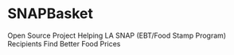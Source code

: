 SNAPBasket
==========

Open Source Project Helping LA SNAP (EBT/Food Stamp Program) Recipients Find Better Food Prices
